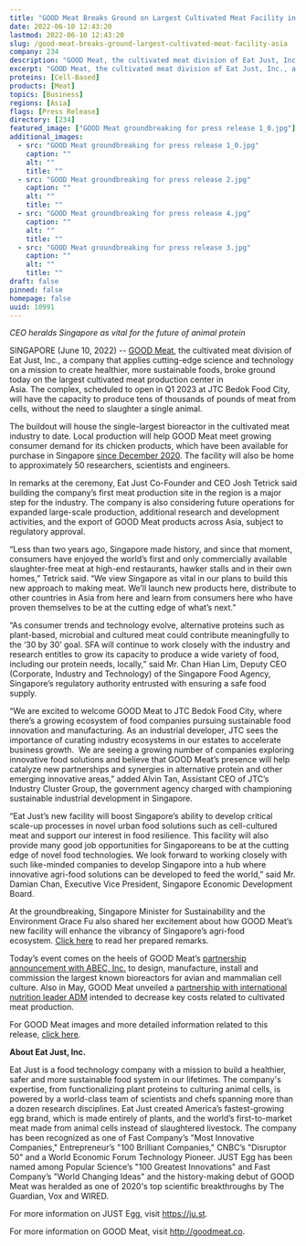 ```yaml
---
title: "GOOD Meat Breaks Ground on Largest Cultivated Meat Facility in Asia"
date: 2022-06-10 12:43:20
lastmod: 2022-06-10 12:43:20
slug: /good-meat-breaks-ground-largest-cultivated-meat-facility-asia
company: 234
description: "GOOD Meat, the cultivated meat division of Eat Just, Inc., a company that applies cutting-edge science and technology on a mission to create healthier, more sustainable foods, broke ground today on the largest cultivated meat production center in Asia. The complex, scheduled to open in Q1 2023 at JTC Bedok Food City, will have the capacity to produce tens of thousands of pounds of meat from cells, without the need to slaughter a single animal."
excerpt: "GOOD Meat, the cultivated meat division of Eat Just, Inc., a company that applies cutting-edge science and technology on a mission to create healthier, more sustainable foods, broke ground today on the largest cultivated meat production center in Asia. The complex, scheduled to open in Q1 2023 at JTC Bedok Food City, will have the capacity to produce tens of thousands of pounds of meat from cells, without the need to slaughter a single animal."
proteins: [Cell-Based]
products: [Meat]
topics: [Business]
regions: [Asia]
flags: [Press Release]
directory: [234]
featured_image: ["GOOD Meat groundbreaking for press release 1_0.jpg"]
additional_images:
  - src: "GOOD Meat groundbreaking for press release 1_0.jpg"
    caption: ""
    alt: ""
    title: ""
  - src: "GOOD Meat groundbreaking for press release 2.jpg"
    caption: ""
    alt: ""
    title: ""
  - src: "GOOD Meat groundbreaking for press release 4.jpg"
    caption: ""
    alt: ""
    title: ""
  - src: "GOOD Meat groundbreaking for press release 3.jpg"
    caption: ""
    alt: ""
    title: ""
draft: false
pinned: false
homepage: false
uuid: 10991
---
```

<p><em>CEO heralds Singapore as vital for the future of animal protein </em> </p>
<p>SINGAPORE (June 10, 2022) -- <a href="http://goodmeat.co/">GOOD Meat</a>, the cultivated meat division of Eat Just, Inc., a company that applies cutting-edge science and technology on a mission to create healthier, more sustainable foods, broke ground today on the largest cultivated meat production center in Asia. The complex, scheduled to open in Q1 2023 at JTC Bedok Food City, will have the capacity to produce tens of thousands of pounds of meat from cells, without the need to slaughter a single animal. </p>
<p>The buildout will house the single-largest bioreactor in the cultivated meat industry to date. Local production will help GOOD Meat meet growing consumer demand for its chicken products, which have been available for purchase in Singapore <a href="https://www.businesswire.com/news/home/20201215006155/en/Eat-Just-Follows-Regulatory-Approval-With-Historic-First-Ever-Sale-of-Cultured-Meat">since December 2020</a>. The facility will also be home to approximately 50 researchers, scientists and engineers.</p>
<p>In remarks at the ceremony, Eat Just Co-Founder and CEO Josh Tetrick said building the company’s first meat production site in the region is a major step for the industry. The company is also considering future operations for expanded large-scale production, additional research and development activities, and the export of GOOD Meat products across Asia, subject to regulatory approval.</p>
<p>“Less than two years ago, Singapore made history, and since that moment, consumers have enjoyed the world’s first and only commercially available slaughter-free meat at high-end restaurants, hawker stalls and in their own homes,” Tetrick said. “We view Singapore as vital in our plans to build this new approach to making meat. We’ll launch new products here, distribute to other countries in Asia from here and learn from consumers here who have proven themselves to be at the cutting edge of what’s next.”</p>
<p>“As consumer trends and technology evolve, alternative proteins such as plant-based, microbial and cultured meat could contribute meaningfully to the ‘30 by 30’ goal. SFA will continue to work closely with the industry and research entitles to grow its capacity to produce a wide variety of food, including our protein needs, locally,” said Mr. Chan Hian Lim, Deputy CEO (Corporate, Industry and Technology) of the Singapore Food Agency, Singapore’s regulatory authority entrusted with ensuring a safe food supply. </p>
<p>“We are excited to welcome GOOD Meat to JTC Bedok Food City, where there’s a growing ecosystem of food companies pursuing sustainable food innovation and manufacturing. As an industrial developer, JTC sees the importance of curating industry ecosystems in our estates to accelerate business growth.  We are seeing a growing number of companies exploring innovative food solutions and believe that GOOD Meat’s presence will help catalyze new partnerships and synergies in alternative protein and other emerging innovative areas,” added Alvin Tan, Assistant CEO of JTC’s Industry Cluster Group, the government agency charged with championing sustainable industrial development in Singapore. </p>
<p>“Eat Just’s new facility will boost Singapore’s ability to develop critical scale-up processes in novel urban food solutions such as cell-cultured meat and support our interest in food resilience. This facility will also provide many good job opportunities for Singaporeans to be at the cutting edge of novel food technologies. We look forward to working closely with such like-minded companies to develop Singapore into a hub where innovative agri-food solutions can be developed to feed the world,” said Mr. Damian Chan, Executive Vice President, Singapore Economic Development Board.</p>
<p>At the groundbreaking, Singapore Minister for Sustainability and the Environment Grace Fu also shared her excitement about how GOOD Meat’s new facility will enhance the vibrancy of Singapore’s agri-food ecosystem. <u><a href="https://storage-us-gcs.bfldr.com/q3h9z962v633vhbsvjng6w5/v/1045613109/original/Ministers%20speech%20for%20Good%20Meat%20Groundbreaking%20on%2010%20June.pdf?Expires=1654957271&KeyName=gcs-bfldr-prod&Signature=q_6VJCRTXmXtlLsy3eF_I47rnU0=">Click here</a></u> to read her prepared remarks.</p>
<p>Today’s event comes on the heels of GOOD Meat’s <a href="https://www.businesswire.com/news/home/20220525005345/en/GOOD-Meat-Partners-with-Industry-Leader-to-Build-the-World%25E2%2580%2599s-First-Large-Scale-Cultivated-Meat-Facility">partnership announcement with ABEC, Inc.</a> to design, manufacture, install and commission the largest known bioreactors for avian and mammalian cell culture. Also in May, GOOD Meat unveiled a <a href="https://www.businesswire.com/news/home/20220516006126/en/GOOD-Meat-ADM-Partner-to-Accelerate-Cultivated-Meat-Production">partnership with international nutrition leader ADM</a> intended to decrease key costs related to cultivated meat production.</p>
<p>For GOOD Meat images and more detailed information related to this release, <a href="https://brandfolder.com/s/gjm5v5pw6r95cxpqkfz64r3">click here</a>.</p>
<p><strong>About Eat Just, Inc.</strong></p>
<p>Eat Just is a food technology company with a mission to build a healthier, safer and more sustainable food system in our lifetimes. The company's expertise, from functionalizing plant proteins to culturing animal cells, is powered by a world-class team of scientists and chefs spanning more than a dozen research disciplines. Eat Just created America’s fastest-growing egg brand, which is made entirely of plants, and the world’s first-to-market meat made from animal cells instead of slaughtered livestock. The company has been recognized as one of Fast Company’s "Most Innovative Companies," Entrepreneur’s "100 Brilliant Companies," CNBC’s "Disruptor 50" and a World Economic Forum Technology Pioneer. JUST Egg has been named among Popular Science’s "100 Greatest Innovations" and Fast Company’s "World Changing Ideas" and the history-making debut of GOOD Meat was heralded as one of 2020's top scientific breakthroughs by The Guardian, Vox and WIRED.</p>
<p>For more information on JUST Egg, visit <a href="https://cts.businesswire.com/ct/CT?id=smartlink&url=https://ju.st&esheet=52730291&newsitemid=20220525005345&lan=en-US&anchor=https://ju.st&index=2&md5=7d8740a902689f899f9890b5891ad2ac">https://ju.st</a>.</p>
<p>For more information on GOOD Meat, visit <a href="https://cts.businesswire.com/ct/CT?id=smartlink&url=http://goodmeat.co&esheet=52730291&newsitemid=20220525005345&lan=en-US&anchor=http://goodmeat.co&index=3&md5=8f0c9f677be9ef3d374e3d21c17e85fd">http://goodmeat.co</a>.</p>

